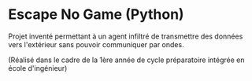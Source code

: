 # Escape No Game (Python)

Projet inventé permettant à un agent infiltré de transmettre des données vers l'extérieur sans pouvoir communiquer par ondes.

(Réalisé dans le cadre de la 1ère année de cycle préparatoire intégrée en école d'ingénieur)
